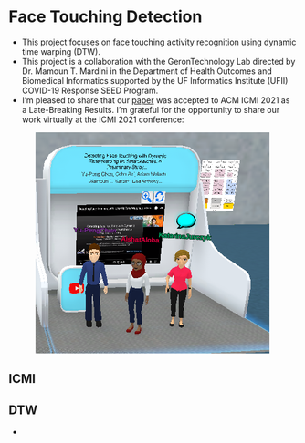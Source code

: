 # Face Touching Detection

- This project focuses on face touching activity recognition using dynamic time warping (DTW).
- This project is a collaboration with the GeronTechnology Lab directed by Dr. Mamoun T. Mardini in the Department of Health Outcomes and Biomedical Informatics supported by the UF Informatics Institute (UFII) COVID-19 Response SEED Program.
- I’m pleased to share that our [paper](./face-touching.pdf) was accepted to ACM ICMI 2021 as a Late-Breaking Results. I’m grateful for the opportunity to share our work virtually at the ICMI 2021 conference:
<!-- ![ICMI2021](./virtual-icmi.png) -->
<p align="center">
  <img src="https://github.com/ypchen520/face-touching-dtw/blob/main/virtual-icmi.png" />
</p>

## ICMI 

## DTW

- 
